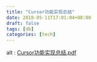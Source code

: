 ```yaml
---
title: "Cursor功能实现总结"
date: 2018-05-11T17:01:04+08:00
draft: false
tags: [db]
categories: [tech]
---
```


<object data="https://cdn.mazhen.tech/images/202207011702216.pdf" type="application/pdf" width="800" height="600">
  alt : <a href="https://cdn.mazhen.tech/images/202207011702216.pdf">Cursor功能实现总结.pdf</a>
</object>
